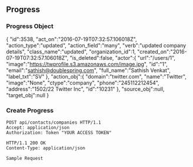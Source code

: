 ## Progress

### Progress Object

{
   "id":3538,
   "act_on":"2016-07-19T07:32:57.106018Z",
   "action_type":"updated",
   "action_field":"many",
   "verb":"updated company details",
   "class_name":"updated",
   "organization_id":1,
   "created_on":"2016-07-19T07:32:57.106018Z",
   "is_deleted":false,
   "actor":{
      "url":"/users/1",
      "image":"https://twprofile.s3.amazonaws.com/image.jpg",
      "id":"1",
      "email":"sathish@doublespring.com",
      "full_name":"Sathish Venkat",
      "label_txt":"SV"
   },
   "action_obj":{
      "domain":"twitter.com",
      "name":"Twitter",
      "image":"None",
      "ctype":"company",
      "phone":"245112212454",
      "address":"1502/22 Twitter Inc",
      "id":"10231"
   },
   "source_obj":null,
   "target_obj":null
}


### Create Progress

```http
POST api/contacts/companies HTTP/1.1
Accept: application/json
Authorization: Token "YOUR ACCESS TOKEN"

HTTP/1.1 200 OK
Content-Type: application/json
```

```
Sample Request
```

```json